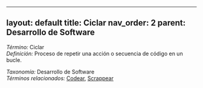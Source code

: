 
---
layout: default
title: Ciclar
nav_order: 2
parent: Desarrollo de Software
---

*Término:* Ciclar  
*Definición:* Proceso de repetir una acción o secuencia de código en un bucle.

*Taxonomía:* Desarrollo de Software  
*Términos relacionados:* [Codear](https://maleniski.github.io/diccionario-angl-tec-mx/docs/alfabeticamente/C/codear/), [Scrappear](https://maleniski.github.io/diccionario-angl-tec-mx/docs/alfabeticamente/S/scrappear/)
